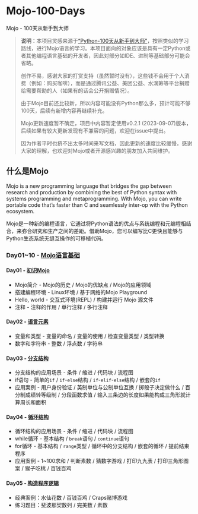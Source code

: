 # Mojo-100-Days
Mojo - 100天从新手到大师

>**说明**：本项目灵感来源于[“Python-100天从新手到大师”](<https://github.com/jackfrued/Python-100-Days/tree/master#readme>)，按照类似的学习路线，进行Mojo语言的学习。本项目面向的对象应该是具有一定Python或者其他编程语言基础的开发者，因此对部分如IDE、进制等基础部分可能会省略。
> 
> 创作不易，感谢大家的打赏支持（虽然暂时没有），这些钱不会用于个人消费（例如：购买咖啡），而是通过腾讯公益、美团公益、水滴筹等平台捐赠给需要帮助的人（如果有的话会公开捐赠情况）。
> 
> 由于Mojo目前还比较新，所以内容可能没有Python那么多，预计可能不够100天，后续有新增内容再继续补充。
> 
> Mojo更新速度暂不确定，项目中内容暂定使用v0.2.1 (2023-09-07)版本，后续如果有较大更新发现有不兼容的问题，欢迎在issue中提出。
> 
> 因为作者平时也挤不出太多时间来写文档，因此更新的速度比较缓慢，感谢大家的理解，也欢迎对Mojo或者开源感兴趣的朋友加入共同维护。

## 什么是Mojo
Mojo is a new programming language that bridges the gap between research and production by combining the best of Python syntax with systems programming and metaprogramming. With Mojo, you can write portable code that’s faster than C and seamlessly inter-op with the Python ecosystem.

Mojo是一种新的编程语言，它通过将Python语法的优点与系统编程和元编程相结合，来弥合研究和生产之间的差距。借助Mojo，您可以编写比C更快且能够与Python生态系统无缝互操作的可移植代码。

### Day01~10 - [Mojo语言基础](./Day01-10)

#### Day01 - [初识Mojo](./Day01-10/01.初识Mojo.md)

- Mojo简介 - Mojo的历史 / Mojo的优缺点 / Mojo的应用领域
- 搭建编程环境 - Linux环境 / 基于网络的Mojo Playground
- Hello, world - 交互式环境(REPL) / 构建并运行 Mojo 源文件
- 注释 - 注释的作用 / 单行注释 / 多行注释

#### Day02 - [语言元素](./Day01-10/02.语言元素.md)

- 变量和类型 - 变量的命名 / 变量的使用 / 检查变量类型 / 类型转换
- 数字和字符串 - 整数 / 浮点数 / 字符串 


#### Day03 - [分支结构](./Day01-10/03.分支结构.md)

- 分支结构的应用场景 - 条件 / 缩进 / 代码块 / 流程图
- if语句 - 简单的`if` / `if`-`else`结构 / `if`-`elif`-`else`结构 / 嵌套的`if`
- 应用案例 - 用户身份验证 / 英制单位与公制单位互换 / 掷骰子决定做什么 / 百分制成绩转等级制 / 分段函数求值 / 输入三条边的长度如果能构成三角形就计算周长和面积

#### Day04 - [循环结构](./Day01-10/04.循环结构.md)

- 循环结构的应用场景 - 条件 / 缩进 / 代码块 / 流程图
- while循环 - 基本结构 / `break`语句 / `continue`语句
- for循环 - 基本结构 / `range`类型 / 循环中的分支结构 / 嵌套的循环 / 提前结束程序 
- 应用案例 - 1~100求和 / 判断素数 / 猜数字游戏 / 打印九九表 / 打印三角形图案 / 猴子吃桃 / 百钱百鸡

#### Day05 - [构造程序逻辑](./Day01-10/05.构造程序逻辑.md)

- 经典案例：水仙花数 / 百钱百鸡 / Craps赌博游戏
- 练习题目：斐波那契数列 / 完美数 / 素数
